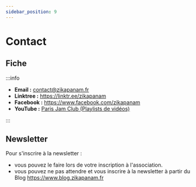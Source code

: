 ```yaml
---
sidebar_position: 9
---
```


# Contact

## Fiche

:::info

- **Email :** contact@zikapanam.fr
- **Linktree :** https://linktr.ee/zikapanam
- **Facebook :** https://www.facebook.com/zikapanam
- **YouTube :** [Paris Jam Club (Playlists de vidéos)](https://www.youtube.com/@zikapanam)

:::

## Newsletter

Pour s'inscrire à la newsletter :

- vous pouvez le faire lors de votre inscription à l'association.
- vous pouvez ne pas attendre et vous inscrire à la newsletter à partir du Blog https://www.blog.zikapanam.fr
